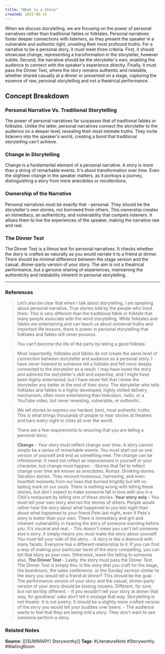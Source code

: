 ```yaml
---
title: "What is a Story"
created: 2023-06-15
---
```


When we discuss storytelling, we are focusing on the power of personal narratives rather than traditional fables or folktales. Personal narratives foster deeper connections with listeners, as they present the speaker in a vulnerable and authentic light, unveiling their most profound truths. For a narrative to be a personal story, it must meet three criteria. First, it should showcase change, representing a transformation in the storyteller, however subtle. Second, the narrative should be the storyteller's own, enabling the audience to connect with the speaker's experience directly. Finally, it must pass the Dinner Test, where the story remains authentic and relatable, whether shared casually at a dinner or presented on a stage, capturing the essence of raw, personal storytelling and not a theatrical performance.

## Concept Breakdown

### Personal Narrative Vs. Traditional Storytelling
The power of personal narratives far surpasses that of traditional fables or folktales. Unlike the latter, personal narratives connect the storyteller to the audience on a deeper level, revealing their most intimate truths. They invite listeners into the speaker's world, creating a bond that traditional storytelling can't achieve.

### Change in Storytelling
Change is a fundamental element of a personal narrative. A story is more than a string of remarkable events. It's about transformation over time. Even the slightest change in the speaker matters, as it portrays a journey, distinguishing a story from mere anecdotes or recollections.

### Ownership of the Narrative
Personal narratives must be exactly that - personal. They should be the storyteller's own stories, not borrowed from others. This ownership creates an immediacy, an authenticity, and vulnerability that compels listeners. It allows them to live the experiences of the speaker, making the narrative raw and real.

### The Dinner Test
The Dinner Test is a litmus test for personal narratives. It checks whether the story is crafted as naturally as you would narrate it to a friend at dinner. There should be minimal difference between the stage version and the casual, dinner-party version of your story. The aim is not a theatrical performance, but a genuine sharing of experiences, maintaining the authenticity and relatability inherent in personal storytelling.

--- 
### References

> Let’s also be clear that when I talk about storytelling, I am speaking about personal narrative. True stories told by the people who lived them. This is very different than the traditional fable or folktale that many people associate with the word storytelling. While folktales and fables are entertaining and can teach us about universal truths and important life lessons, there is power in personal storytelling that folktales and fables will never possess. 

> You can't become the life of the party by telling a good folktale.

> Most importantly, folktales and fables do not create the same level of connection between storyteller and audience as a personal story. I have never listened to someone tell a folktale and felt more deeply connected to the storyteller as a result. I may have loved the story and admired the storyteller's skill and expertise, and I might have been highly entertained, but I have never felt that I knew the storyteller any better at the end of their story. The storyteller who tells folktales and fables is a highly developed, highly skilled delivery mechanism, often more entertaining than television, radio, or a YouTube video, but never revealing, vulnerable, or authentic. 

> We tell stories to express our hardest, best, most authentic truths. This is what brings thousands of people to hear stories at theaters and bars every night in cities all over the world. 

> There are a few requirements to ensuring that you are telling a personal story:
> 
> **Change**
		- Your story must reflect change over time. A story cannot simply be a series of remarkable events. You must start out as one version of yourself and end as something new. The change can be infinitesimal. It need not reflect an improvement in yourself or your character, but change must happen.
		- Stories that fail to reflect change over time are known as anecdotes. Romps. Drinking stories. Vacation stories. They recount humorous, harrowing, and even heartfelt moments from our lives that burned brightly but left no lasting mark on our souls. There is nothing wrong with telling these stories, but don't expect to make someone fall in love with you in a Chili's restaurant by telling one of these stories. 
   **Your story only**
		- You must tell your own story and not the stories of others. People would rather hear the story about what happened to you last night than about what happened to your friend Pete last night, even if Pete's story is better than your own. There is immediacy and grit and inherent vulnerability in hearing the story of someone standing before you. It's visceral and real.
		- This doesn't mean you can't tell someone else's story. It simply means you must make the story about yourself. You must tell your side of the story.
		- A story is like a diamond with many facets. Everyone has a different relationship to it. If you can find a way of making your particular facet of the story compelling, you can tell that story as your own. Otherwise, leave the telling to someone else. 
   **The Dinner Test**
		- Lastly, the story must pass the Dinner Test. The Dinner Test is simply this: Is the story that you craft for the stage, the boardroom, the sales conference, or the Sunday sermon similar to the story you would tell a friend at dinner? This should be the goal. 
		- The performance version of your story and the casual, dinner-party version of your story should be kissing cousins. Different, for sure, but not terribly different. 
		- If you wouldn’t tell your story at dinner that way, for goodness’ sake don’t tell it onstage that way. Storytelling is not theater. It is not poetry. It should be a slightly more crafted version of the story you would tell your buddies over beers.
		- The audience wants to feel that they are being told a story. They don't want to see someone perform a story.


### Related Notes
**Source**: [[(SUMMARY) Storyworthy]]
**Tags**: #LiteratureNote #Storyworthy #WaitingRoom 

